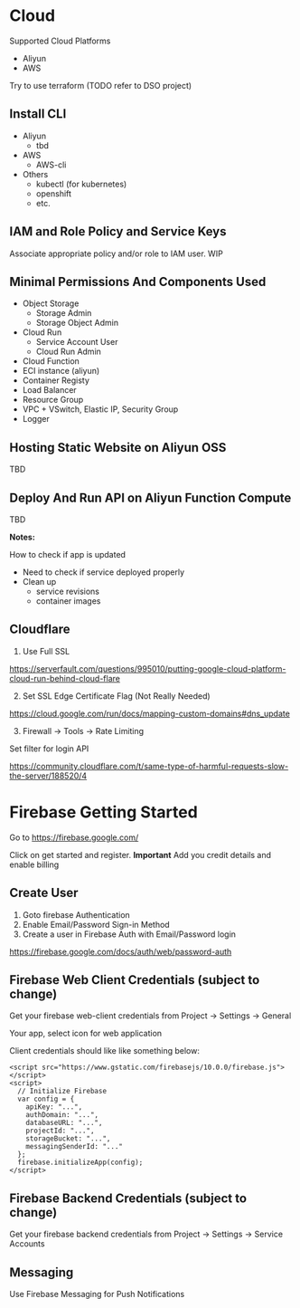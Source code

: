 # Cloud

Supported Cloud Platforms
- Aliyun
- AWS

Try to use terraform (TODO refer to DSO project)

## Install CLI

- Aliyun
  - tbd
- AWS
  - AWS-cli
- Others
  - kubectl (for kubernetes)
  - openshift
  - etc.

## IAM and Role Policy and Service Keys

Associate appropriate policy and/or role to IAM user. WIP

## Minimal Permissions And Components Used

- Object Storage
  - Storage Admin
  - Storage Object Admin
- Cloud Run
  - Service Account User
  - Cloud Run Admin
- Cloud Function
- ECI instance (aliyun)
- Container Registy
- Load Balancer
- Resource Group
- VPC + VSwitch, Elastic IP, Security Group
- Logger

## Hosting Static Website on Aliyun OSS

TBD

## Deploy And Run API on Aliyun Function Compute

TBD

**Notes:**

How to check if app is updated
- Need to check if service deployed properly
- Clean up
  - service revisions
  - container images


## Cloudflare

1. Use Full SSL

https://serverfault.com/questions/995010/putting-google-cloud-platform-cloud-run-behind-cloud-flare

2. Set SSL Edge Certificate Flag (Not Really Needed)

https://cloud.google.com/run/docs/mapping-custom-domains#dns_update

3. Firewall -> Tools -> Rate Limiting

Set filter for login API

https://community.cloudflare.com/t/same-type-of-harmful-requests-slow-the-server/188520/4

# Firebase Getting Started

Go to https://firebase.google.com/

Click on get started and register. **Important** Add you credit details and enable billing

## Create User

1. Goto firebase Authentication
2. Enable Email/Password Sign-in Method
3. Create a user in Firebase Auth with Email/Password login

https://firebase.google.com/docs/auth/web/password-auth

## Firebase Web Client Credentials (subject to change)

Get your firebase web-client credentials from Project -> Settings -> General

Your app, select icon for web application

Client credentials should like like something below:

```
<script src="https://www.gstatic.com/firebasejs/10.0.0/firebase.js"></script>
<script>
  // Initialize Firebase
  var config = {
    apiKey: "...",
    authDomain: "...",
    databaseURL: "...",
    projectId: "...",
    storageBucket: "...",
    messagingSenderId: "..."
  };
  firebase.initializeApp(config);
</script>
```

## Firebase Backend Credentials (subject to change)

Get your firebase backend credentials from Project -> Settings -> Service Accounts

## Messaging

Use Firebase Messaging for Push Notifications
